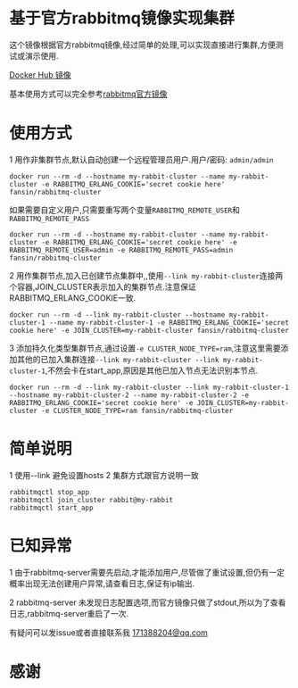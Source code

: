 # 基于官方rabbitmq镜像实现集群

这个镜像根据官方rabbitmq镜像,经过简单的处理,可以实现直接进行集群,方便测试或演示使用.

[Docker Hub 镜像](https://hub.docker.com/r/fansin/rabbitmq-cluster/) 

基本使用方式可以完全参考[rabbitmq官方镜像](https://hub.docker.com/_/rabbitmq/)

# 使用方式

1 用作非集群节点,默认自动创建一个远程管理员用户.用户/密码: `admin/admin`

    docker run --rm -d --hostname my-rabbit-cluster --name my-rabbit-cluster -e RABBITMQ_ERLANG_COOKIE='secret cookie here' fansin/rabbitmq-cluster

如果需要自定义用户,只需要重写两个变量`RABBITMQ_REMOTE_USER`和`RABBITMQ_REMOTE_PASS`
    
    docker run --rm -d --hostname my-rabbit-cluster --name my-rabbit-cluster -e RABBITMQ_ERLANG_COOKIE='secret cookie here' -e RABBITMQ_REMOTE_USER=admin -e RABBITMQ_REMOTE_PASS=admin  fansin/rabbitmq-cluster

2 用作集群节点,加入已创建节点集群中,,使用`--link my-rabbit-cluster`连接两个容器,JOIN_CLUSTER表示加入的集群节点.注意保证RABBITMQ_ERLANG_COOKIE一致.

    docker run --rm -d --link my-rabbit-cluster --hostname my-rabbit-cluster-1 --name my-rabbit-cluster-1 -e RABBITMQ_ERLANG_COOKIE='secret cookie here' -e JOIN_CLUSTER=my-rabbit-cluster fansin/rabbitmq-cluster

3 添加持久化类型集群节点,通过设置`-e CLUSTER_NODE_TYPE=ram`,注意这里需要添加其他的已加入集群连接`--link my-rabbit-cluster --link my-rabbit-cluster-1`,不然会卡在start_app,原因是其他已加入节点无法识别本节点.

    docker run --rm -d --link my-rabbit-cluster --link my-rabbit-cluster-1 --hostname my-rabbit-cluster-2 --name my-rabbit-cluster-2 -e RABBITMQ_ERLANG_COOKIE='secret cookie here' -e JOIN_CLUSTER=my-rabbit-cluster -e CLUSTER_NODE_TYPE=ram fansin/rabbitmq-cluster

# 简单说明

1 使用--link 避免设置hosts
2 集群方式跟官方说明一致

    rabbitmqctl stop_app
    rabbitmqctl join_cluster rabbit@my-rabbit
    rabbitmqctl start_app


# 已知异常

1 由于rabbitmq-server需要先启动,才能添加用户,尽管做了重试设置,但仍有一定概率出现无法创建用户异常,请查看日志,保证有ip输出.

2 rabbitmq-server 未发现日志配置选项,而官方镜像只做了stdout,所以为了查看日志,rabbitmq-server重启了一次.

有疑问可以发issue或者直接联系我 171388204@qq.com

# 感谢
